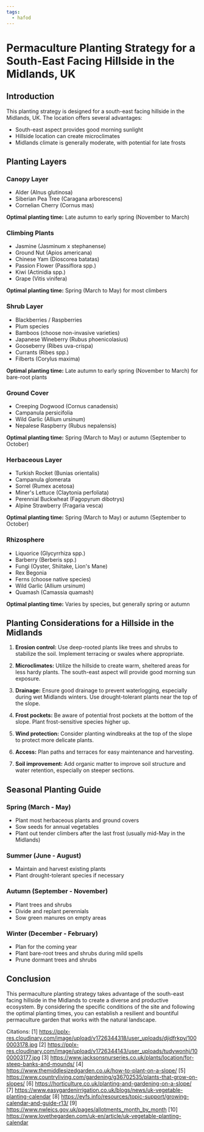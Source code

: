 ```yaml
---
tags:
  - hafod
---
```

# Permaculture Planting Strategy for a South-East Facing Hillside in the Midlands, UK

## Introduction

This planting strategy is designed for a south-east facing hillside in the Midlands, UK. The location offers several advantages:

- South-east aspect provides good morning sunlight
- Hillside location can create microclimates
- Midlands climate is generally moderate, with potential for late frosts

## Planting Layers

### Canopy Layer

- Alder (Alnus glutinosa)
- Siberian Pea Tree (Caragana arborescens)
- Cornelian Cherry (Cornus mas)

**Optimal planting time:** Late autumn to early spring (November to March)

### Climbing Plants

- Jasmine (Jasminum x stephanense)
- Ground Nut (Apios americana)
- Chinese Yam (Dioscorea batatas)
- Passion Flower (Passiflora spp.)
- Kiwi (Actinidia spp.)
- Grape (Vitis vinifera)

**Optimal planting time:** Spring (March to May) for most climbers

### Shrub Layer

- Blackberries / Raspberries
- Plum species
- Bamboos (choose non-invasive varieties)
- Japanese Wineberry (Rubus phoenicolasius)
- Gooseberry (Ribes uva-crispa)
- Currants (Ribes spp.)
- Filberts (Corylus maxima)

**Optimal planting time:** Late autumn to early spring (November to March) for bare-root plants

### Ground Cover

- Creeping Dogwood (Cornus canadensis)
- Campanula persicifolia
- Wild Garlic (Allium ursinum)
- Nepalese Raspberry (Rubus nepalensis)

**Optimal planting time:** Spring (March to May) or autumn (September to October)

### Herbaceous Layer

- Turkish Rocket (Bunias orientalis)
- Campanula glomerata
- Sorrel (Rumex acetosa)
- Miner's Lettuce (Claytonia perfoliata)
- Perennial Buckwheat (Fagopyrum dibotrys)
- Alpine Strawberry (Fragaria vesca)

**Optimal planting time:** Spring (March to May) or autumn (September to October)

### Rhizosphere

- Liquorice (Glycyrrhiza spp.)
- Barberry (Berberis spp.)
- Fungi (Oyster, Shiitake, Lion's Mane)
- Rex Begonia
- Ferns (choose native species)
- Wild Garlic (Allium ursinum)
- Quamash (Camassia quamash)

**Optimal planting time:** Varies by species, but generally spring or autumn

## Planting Considerations for a Hillside in the Midlands

1. **Erosion control:** Use deep-rooted plants like trees and shrubs to stabilize the soil. Implement terracing or swales where appropriate.

2. **Microclimates:** Utilize the hillside to create warm, sheltered areas for less hardy plants. The south-east aspect will provide good morning sun exposure.

3. **Drainage:** Ensure good drainage to prevent waterlogging, especially during wet Midlands winters. Use drought-tolerant plants near the top of the slope.

4. **Frost pockets:** Be aware of potential frost pockets at the bottom of the slope. Plant frost-sensitive species higher up.

5. **Wind protection:** Consider planting windbreaks at the top of the slope to protect more delicate plants.

6. **Access:** Plan paths and terraces for easy maintenance and harvesting.

7. **Soil improvement:** Add organic matter to improve soil structure and water retention, especially on steeper sections.

## Seasonal Planting Guide

### Spring (March - May)

- Plant most herbaceous plants and ground covers
- Sow seeds for annual vegetables
- Plant out tender climbers after the last frost (usually mid-May in the Midlands)

### Summer (June - August)

- Maintain and harvest existing plants
- Plant drought-tolerant species if necessary

### Autumn (September - November)

- Plant trees and shrubs
- Divide and replant perennials
- Sow green manures on empty areas

### Winter (December - February)

- Plan for the coming year
- Plant bare-root trees and shrubs during mild spells
- Prune dormant trees and shrubs

## Conclusion

This permaculture planting strategy takes advantage of the south-east facing hillside in the Midlands to create a diverse and productive ecosystem. By considering the specific conditions of the site and following the optimal planting times, you can establish a resilient and bountiful permaculture garden that works with the natural landscape.

Citations:
[1] https://pplx-res.cloudinary.com/image/upload/v1726344318/user_uploads/djidfrkpy/1000003178.jpg
[2] https://pplx-res.cloudinary.com/image/upload/v1726344143/user_uploads/tudywonhj/1000003177.jpg
[3] https://www.jacksonsnurseries.co.uk/plants/location/for-steep-banks-and-mounds/
[4] https://www.themiddlesizedgarden.co.uk/how-to-plant-on-a-slope/
[5] https://www.countryliving.com/gardening/g36702535/plants-that-grow-on-slopes/
[6] https://horticulture.co.uk/planting-and-gardening-on-a-slope/
[7] https://www.easygardenirrigation.co.uk/blogs/news/uk-vegetable-planting-calendar
[8] https://eyfs.info/resources/topic-support/growing-calendar-and-guide-r13/
[9] https://www.nwleics.gov.uk/pages/allotments_month_by_month
[10] https://www.lovethegarden.com/uk-en/article/uk-vegetable-planting-calendar